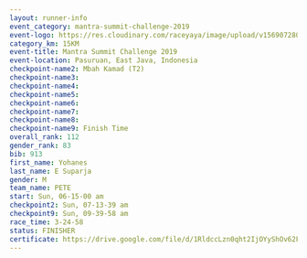 ```yaml
---
layout: runner-info 
event_category: mantra-summit-challenge-2019 
event-logo: https://res.cloudinary.com/raceyaya/image/upload/v1569072809/logo/mantra-image_segrbx.jpg
category_km: 15KM 
event-title: Mantra Summit Challenge 2019 
event-location: Pasuruan, East Java, Indonesia 
checkpoint-name2: Mbah Kamad (T2) 
checkpoint-name3: 
checkpoint-name4: 
checkpoint-name5: 
checkpoint-name6: 
checkpoint-name7: 
checkpoint-name8: 
checkpoint-name9: Finish Time
overall_rank: 112
gender_rank: 83
bib: 913
first_name: Yohanes
last_name: E Suparja
gender: M
team_name: PETE
start: Sun, 06-15-00 am
checkpoint2: Sun, 07-13-39 am
checkpoint9: Sun, 09-39-58 am
race_time: 3-24-58
status: FINISHER
certificate: https://drive.google.com/file/d/1RldccLzn0qht2IjOYyShOv62FGZoWkvL/view?usp=sharing
---
```

